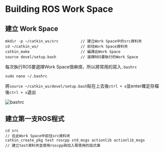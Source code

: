 # Building ROS Work Space

## 建立 Work Space
```shell
mkdir -p ~/catkin_ws/src          // 建立Work Space中的src資料夾
cd ~/catkin_ws/                   // 前往Work Space資料夾
catkin_make                       // 編譯此Work Space
source devel/setup.bash           // 選擇ROS要執行的Work Space
```

每次執行ROS要選擇Work Space很麻煩，所以將常用的寫入`.bashrc`
```shell
sudo nano ~/.bashrc
```

將`source ~/catkin_ws/devel/setup.bash`貼在上去後`ctrl + o`並enter確定存檔後`ctrl + x`退出

![bashrc](https://github.com/Offliners/ROS_Learning_Note/blob/main/Building/bashrc.PNG)

## 建立第一支ROS程式
```shell
cd src                                                                // 在此Work Space中前往src資料夾
catkin_create_pkg test roscpp std_msgs actionlib actionlib_msgs       // 建立test資料夾並使用roscpp與加入需使用的函式庫
```
